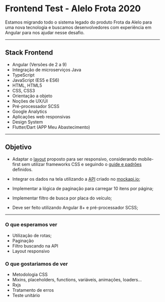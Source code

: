# Frontend Test - Alelo Frota 2020

Estamos migrando todo o sistema legado do produto Frota da Alelo para uma nova tecnologia e buscamos desenvolvedores com experiência em Angular para nos ajudar nesse desafio.

---

## Stack Frontend

- Angular (Versões de 2 a 9)
- Integração de microserviços Java
- TypeScript
- JavaScript (ES5 e ES6)
- HTML, HTML5
- CSS, CSS3
- Orientação a objeto
- Noções de UX/UI
- Pré-processador SCSS
- Google Analytics
- Aplicações web responsivas
- Design System
- Flutter/Dart (APP Meu Abastecimento)

---

## Objetivo

- Adaptar o [layout](./LAYOUT.md) proposto para ser responsivo, considerando mobile-first sem utilizar frameworks CSS e seguindo o [guide e padrões](./GUIDE.md) definidos.

- Integrar os dados na tela utilizando a [API](./ENDPOINT.md) criado no [mockapi.io](https://5e1f3d7d39f7a80014a5a349.mockapi.io/api/v1/vehicle);

- Implementar a lógica de paginação para carregar 10 itens por página;
- Implementar filtro de busca por placa do veículo;
- Deve ser feito utilizando Angular 8+ e pré-processador SCSS;

---


### O que esperamos ver

- Utilização de rotas;
- Paginação
- Filtro buscando na API
- Layout responsivo

### O que gostariamos de ver

- Metodologia CSS
- Mixins, placeholders, functions, variáveis, animações, loaders...
- Rxjs
- Tratamento de erros
- Teste unitário
